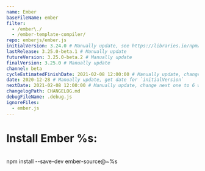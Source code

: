 ```yaml
---
name: Ember
baseFileName: ember
filter:
  - /ember\./
  - /ember-template-compiler/
repo: emberjs/ember.js
initialVersion: 3.24.0 # Manually update, see https://libraries.io/npm/ember-source throughout
lastRelease: 3.25.0-beta.1 # Manually update
futureVersion: 3.25.0-beta.2 # Manually update
finalVersion: 3.25.0 # Manually update
channel: beta
cycleEstimatedFinishDate: 2021-02-08 12:00:00 # Manually update, change next one to 6 weeks from this date...regardless of delays in the release
date: 2020-12-28 # Manually update, get date for `initialVersion`
nextDate: 2021-02-08 12:00:00 # Manually update, change next one to 6 weeks from this date...regardless of delays in the release
changelogPath: CHANGELOG.md
debugFileName: .debug.js
ignoreFiles:
  - ember.js
---
```

# Install Ember %s:
<br>
npm install --save-dev ember-source@~%s
